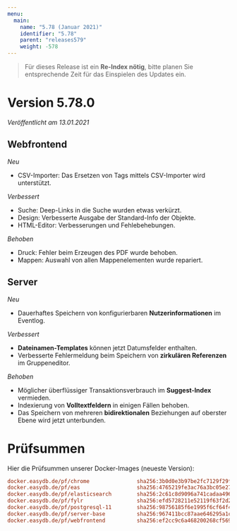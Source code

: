 ```yaml
---
menu:
  main:
    name: "5.78 (Januar 2021)"
    identifier: "5.78"
    parent: "releases579"
    weight: -578
---
```


> Für dieses Release ist ein **Re-Index nötig**, bitte planen Sie entsprechende Zeit für das Einspielen des Updates ein. 

# Version 5.78.0

*Veröffentlicht am 13.01.2021*

## Webfrontend

*Neu*

* CSV-Importer: Das Ersetzen von Tags mittels CSV-Importer wird unterstützt.

*Verbessert*

* Suche: Deep-Links in die Suche wurden etwas verkürzt.
* Design: Verbesserte Ausgabe der Standard-Info der Objekte.
* HTML-Editor: Verbesserungen und Fehlebehebungen.

*Behoben*

* Druck: Fehler beim Erzeugen des PDF wurde behoben.
* Mappen: Auswahl von allen Mappenelementen wurde repariert.

## Server

*Neu*

* Dauerhaftes Speichern von konfigurierbaren **Nutzerinformationen** im Eventlog.

*Verbessert*

* **Dateinamen-Templates** können jetzt Datumsfelder enthalten.
* Verbesserte Fehlermeldung beim Speichern von **zirkulären Referenzen** im Gruppeneditor.

*Behoben*

* Möglicher überflüssiger Transaktionsverbrauch im **Suggest-Index** vermieden.
* Indexierung von **Volltextfeldern** in einigen Fällen behoben.
* Das Speichern von mehreren **bidirektionalen** Beziehungen auf oberster Ebene wird jetzt unterbunden.

# Prüfsummen

Hier die Prüfsummen unserer Docker-Images (neueste Version):

```ini
docker.easydb.de/pf/chrome               sha256:3b0d0e3b97be2fc7129f29f56434608f6fcb3a213b2f7cfe042eccd6adbe6d0b
docker.easydb.de/pf/eas                  sha256:4765219fe3ac76a3bc05e27b28bbfab864e7db4bd2daaacd4c097397ea077bd7
docker.easydb.de/pf/elasticsearch        sha256:2c61c8d9096a741cadaa496861ae13bdc4ce808995710a2849c29e25160350c3
docker.easydb.de/pf/fylr                 sha256:efd5728211e52119f63f2d24e41abaa62692a310aa59857c801b1ad3e8db7a58
docker.easydb.de/pf/postgresql-11        sha256:98756185f6e1995f6cf64f46d1190968f771311967187dd5bf5c433157517290
docker.easydb.de/pf/server-base          sha256:967411bcc87aae646295a1c8b9dbe7152182232af8598676ef80c1addaf60ed0
docker.easydb.de/pf/webfrontend          sha256:ef2cc9c6a468200268cf569c5f010fe560a1b9efb9dee4cd39ea5425d5bacf95
```

